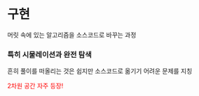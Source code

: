 # 구현
머릿 속에 있는 알고리즘을 소스코드로 바꾸는 과정
### 특히 시물레이션과 완전 탐색
흔히 풀이를 떠올리는 것은 쉽지만 소스코드로 옮기기 어려운 문제를 지칭  

<span style="color:red">2차원 공간 자주 등장!</span>
